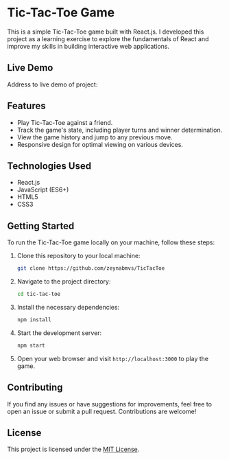 # Tic-Tac-Toe Game

This is a simple Tic-Tac-Toe game built with React.js. I developed this project as a learning exercise to explore the fundamentals of React and improve my skills in building interactive web applications.

## Live Demo
Address to live demo of project: 

## Features

- Play Tic-Tac-Toe against a friend.
- Track the game's state, including player turns and winner determination.
- View the game history and jump to any previous move.
- Responsive design for optimal viewing on various devices.

## Technologies Used

- React.js
- JavaScript (ES6+)
- HTML5
- CSS3

## Getting Started

To run the Tic-Tac-Toe game locally on your machine, follow these steps:

1. Clone this repository to your local machine:

   ```bash
   git clone https://github.com/zeynabmvs/TicTacToe
   ```

2. Navigate to the project directory:

   ```bash
   cd tic-tac-toe
   ```

3. Install the necessary dependencies:

   ```bash
   npm install
   ```

4. Start the development server:

   ```bash
   npm start
   ```

5. Open your web browser and visit `http://localhost:3000` to play the game.

## Contributing

If you find any issues or have suggestions for improvements, feel free to open an issue or submit a pull request. Contributions are welcome!

## License

This project is licensed under the [MIT License](LICENSE).